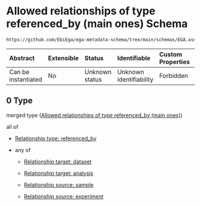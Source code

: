 # Allowed relationships of type referenced\_by (main ones) Schema

```txt
https://github.com/EbiEga/ega-metadata-schema/tree/main/schemas/EGA.assay.json#/properties/assay_relationships/items/allOf/1/anyOf/0
```



| Abstract            | Extensible | Status         | Identifiable            | Custom Properties | Additional Properties | Access Restrictions | Defined In                                                                 |
| :------------------ | :--------- | :------------- | :---------------------- | :---------------- | :-------------------- | :------------------ | :------------------------------------------------------------------------- |
| Can be instantiated | No         | Unknown status | Unknown identifiability | Forbidden         | Allowed               | none                | [EGA.assay.json\*](../../../schemas/EGA.assay.json "open original schema") |

## 0 Type

merged type ([Allowed relationships of type referenced\_by (main ones)](ega-11-properties-assay-relationships-items-allof-relationship-constraints-for-an-assay-anyof-allowed-relationships-of-type-referenced_by-main-ones.md))

all of

*   [Relationship type: referenced_by](ega-12-definitions-relationship-type-referenced_by.md "check type definition")

*   any of

    *   [Relationship target: dataset](ega-12-definitions-relationship-target-dataset.md "check type definition")

    *   [Relationship target: analysis](ega-12-definitions-relationship-target-analysis.md "check type definition")

    *   [Relationship source: sample](ega-12-definitions-relationship-source-sample.md "check type definition")

    *   [Relationship source: experiment](ega-12-definitions-relationship-source-experiment.md "check type definition")
